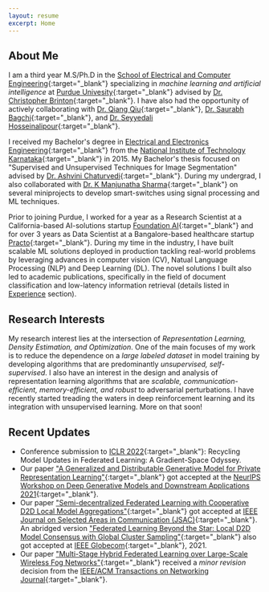 ```yaml
---
layout: resume
excerpt: Home
---
```


## About Me

I am a third year M.S/Ph.D in the [School of Electrical and Computer Engineering](https://engineering.purdue.edu/ECE){:target="_blank"} specializing in _machine learning and artificial intelligence_ at [Purdue Univesity](https://www.purdue.edu/){:target="_blank"} advised by [Dr. Christopher Brinton](http://www.cbrinton.net/){:target="_blank"}. I have also had the opportunity of actively collaborating with [Dr. Qiang Qiu](https://web.ics.purdue.edu/~qqiu/){:target="_blank"}, [Dr. Saurabh Bagchi](https://engineering.purdue.edu/~sbagchi/){:target="_blank"}, and [Dr. Seyyedali Hosseinalipour](https://sites.google.com/ncsu.edu/seyyedalihosseinalipour){:target="_blank"}.

I received my Bachelor's degree in [Electrical and Electronics Engineering](https://eee.nitk.ac.in/){:target="_blank"} from the [National Institute of Technology Karnataka](https://www.nitk.ac.in/){:target="_blank"} in 2015. My Bachelor's thesis focused on "Supervised and Unsupervised Techniques for Image Segmentation" advised by [Dr. Ashvini Chaturvedi](https://ece.nitk.ac.in/professor/ashvini-chaturvedi){:target="_blank"}. During my undergrad, I also collaborated with [Dr. K Manjunatha Sharma](https://eee.nitk.ac.in/professor/KMS){:target="_blank"} on several miniprojects to develop smart-switches using signal processing and ML techniques.

Prior to joining Purdue, I worked for a year as a Research Scientist at a California-based AI-solutions startup [Foundation AI](https://www.foundationai.com/){:target="_blank"} and for over 3 years as Data Scientist at a Bangalore-based healthcare startup [Practo](https://www.practo.com/){:target="_blank"}. During my time in the industry, I have built scalable ML solutions deployed in production tackling real-world problems by leveraging advances in computer vision (CV), Natual Language Processing (NLP) and Deep Learning (DL). The novel solutions I built also led to academic publications, specifically in the field of document classification and low-latency information retrieval (details listed in [Experience](/experience/) section).

## Research Interests
My research interest lies at the intersection of _Representation Learning, Density Estimation, and Optimization_. One of the main focuses of my work is to reduce the dependence on a  _large labeled dataset_ in model training by developing algorithms that are predominantly  _unsupervised, self-supervised_. I also have an interest in the design and analysis of representation learning algorithms that are _scalable, communication-efficient, memory-efficient, and robust_ to adversarial perturbations. I have recently started treading the waters in deep reinforcement learning and its integration with unsupervised learning. More on that soon!

## Recent Updates

- Conference submission to [ICLR 2022](https://iclr.cc/){:target="_blank"}: Recycling Model Updates in Federated Learning: A Gradient-Space Odyssey.
- Our paper ["A Generalized and Distributable Generative Model for Private Representation Learning"](https://arxiv.org/abs/2010.01792){:target="_blank"} got accepted at the [NeurIPS Workshop on Deep Generative Models and Downstream Applications 2021](https://dgms-and-applications.github.io/2021/){:target="_blank"}.
- Our paper ["Semi-decentralized Federated Learning with Cooperative D2D Local Model Aggregations"](https://ieeexplore.ieee.org/abstract/document/9562522){:target="_blank"} got accepted at [IEEE Journal on Selected Areas in Communication (JSAC)](https://www.comsoc.org/publications/journals/ieee-jsac){:target="_blank"}. An abridged version ["Federated Learning Beyond the Star: Local D2D Model Consensus with Global Cluster Sampling"](https://arxiv.org/abs/2109.03350){:target="_blank"} also got accepted at [IEEE Globecom](https://globecom2021.ieee-globecom.org/){:target="_blank"}, 2021.
- Our paper ["Multi-Stage Hybrid Federated Learning over Large-Scale Wireless Fog Networks"](https://arxiv.org/abs/2007.09511){:target="_blank"} received a _minor revision_ decision from the [IEEE/ACM Transactions on Networking Journal](https://newslab.ece.ohio-state.edu/ton/){:target="_blank"}.

